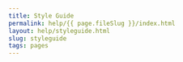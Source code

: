 ```yaml
---
title: Style Guide
permalink: help/{{ page.fileSlug }}/index.html
layout: help/styleguide.html
slug: styleguide
tags: pages
---
```




